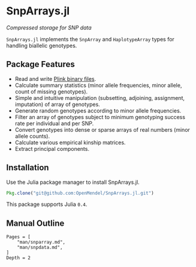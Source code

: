 # SnpArrays.jl

*Compressed storage for SNP data*

`SnpArrays.jl` implements the `SnpArray` and `HaplotypeArray` types for handling biallelic genotypes.

## Package Features

- Read and write [Plink binary files](http://pngu.mgh.harvard.edu/~purcell/plink/binary.shtml).  
- Calculate summary statistics (minor allele frequencies, minor allele, count of missing genotypes).  
- Simple and intuitive manipulation (subsetting, adjoining, assignment, imputation) of array of genotypes.  
- Generate random genotypes according to minor allele frequencies.  
- Filter an array of genotypes subject to minimum genotyping success rate per individual and per SNP.  
- Convert genotypes into dense or sparse arrays of real numbers (minor allele counts).  
- Calculate various empirical kinship matrices.  
- Extract principal components.  

## Installation

Use the Julia package manager to install SnpArrays.jl.
```julia
Pkg.clone("git@github.com:OpenMendel/SnpArrays.jl.git")
```
This package supports Julia `0.4`.

## Manual Outline

```@contents
Pages = [
    "man/snparray.md",
    "man/snpdata.md",
]
Depth = 2
```
